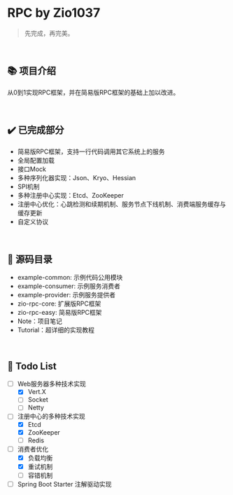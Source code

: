 # RPC by Zio1037

>   先完成，再完美。  

​    



## :books: 项目介绍

从0到1实现RPC框架，并在简易版RPC框架的基础上加以改进。  

​    



## :heavy_check_mark: 已完成部分

-   简易版RPC框架，支持一行代码调用其它系统上的服务
-   全局配置加载
-   接口Mock
-   多种序列化器实现：Json、Kryo、Hessian
-   SPI机制
-   多种注册中心实现：Etcd、ZooKeeper
-   注册中心优化：心跳检测和续期机制、服务节点下线机制、消费端服务缓存与缓存更新
-   自定义协议

​    



## :speech_balloon: 源码目录

- example-common: 示例代码公用模块
- example-consumer: 示例服务消费者
- example-provider: 示例服务提供者
- zio-rpc-core: 扩展版RPC框架
- zio-rpc-easy: 简易版RPC框架
- Note：项目笔记
- Tutorial：超详细的实现教程


​    



## :pencil: Todo List

-   [ ] Web服务器多种技术实现
    -   [x] Vert.X
    -   [ ] Socket
    -   [ ] Netty
-   [ ] 注册中心的多种技术实现
    -   [x] Etcd
    -   [x] ZooKeeper
    -   [ ] Redis
-   [ ] 消费者优化
    -   [x] 负载均衡
    -   [x] 重试机制
    -   [ ] 容错机制
-   [ ] Spring Boot Starter 注解驱动实现  